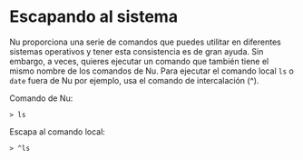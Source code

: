 # Escapando al sistema

Nu proporciona una serie de comandos que puedes utilitar en diferentes sistemas operativos y tener esta consistencia es de gran ayuda. Sin embargo, a veces, quieres ejecutar un comando que también tiene el mismo nombre de los comandos de Nu. Para ejecutar el comando local `ls` o `date` fuera de Nu por ejemplo, usa el comando de intercalación (^).

Comando de Nu:

```
> ls
```

Escapa al comando local:

```
> ^ls
```